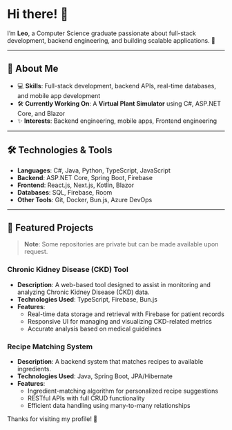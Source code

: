 # Hi there! 👋  

I’m **Leo**, a Computer Science graduate passionate about full-stack development, backend engineering, and building scalable applications. 🚀  

---

## 🌟 About Me  
- 💻 **Skills**: Full-stack development, backend APIs, real-time databases, and mobile app development  
- 🛠️ **Currently Working On**: A **Virtual Plant Simulator** using C#, ASP.NET Core, and Blazor  
- ✨ **Interests**: Backend engineering, mobile apps, Frontend engineering 

---

## 🛠️ Technologies & Tools  
- **Languages**: C#, Java, Python, TypeScript, JavaScript  
- **Backend**: ASP.NET Core, Spring Boot, Firebase  
- **Frontend**: React.js, Next.js, Kotlin, Blazor  
- **Databases**: SQL, Firebase, Room  
- **Other Tools**: Git, Docker, Bun.js, Azure DevOps  

---

## 🌟 Featured Projects  
> **Note**: Some repositories are private but can be made available upon request.  

### Chronic Kidney Disease (CKD) Tool  
- **Description**: A web-based tool designed to assist in monitoring and analyzing Chronic Kidney Disease (CKD) data.  
- **Technologies Used**: TypeScript, Firebase, Bun.js  
- **Features**:  
  - Real-time data storage and retrieval with Firebase for patient records  
  - Responsive UI for managing and visualizing CKD-related metrics  
  - Accurate analysis based on medical guidelines  

### Recipe Matching System  
- **Description**: A backend system that matches recipes to available ingredients.  
- **Technologies Used**: Java, Spring Boot, JPA/Hibernate  
- **Features**:  
  - Ingredient-matching algorithm for personalized recipe suggestions  
  - RESTful APIs with full CRUD functionality  
  - Efficient data handling using many-to-many relationships  

Thanks for visiting my profile! 🌟
